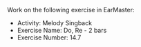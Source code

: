 Work on the following exercise in EarMaster:
- Activity: Melody Singback
- Exercise Name: Do, Re - 2 bars
- Exercise Number: 14.7
